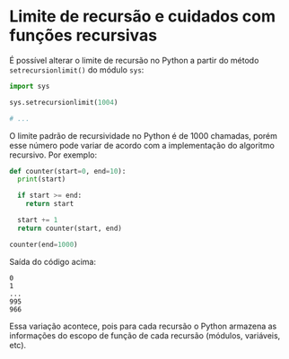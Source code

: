 # Limite de recursão e cuidados com funções recursivas

É possível alterar o limite de recursão no Python a partir do método `setrecursionlimit()` do módulo `sys`:

```python
import sys

sys.setrecursionlimit(1004)

# ...
```

O limite padrão de recursividade no Python é de 1000 chamadas, porém esse número pode variar de acordo com a implementação do algoritmo recursivo. Por exemplo:

```python
def counter(start=0, end=10):
  print(start)

  if start >= end:
    return start

  start += 1
  return counter(start, end)

counter(end=1000)
```

Saída do código acima:

```console
0
1
...
995
966
```

Essa variação acontece, pois para cada recursão o Python armazena as informações do escopo de função de cada recursão (módulos, variáveis, etc).